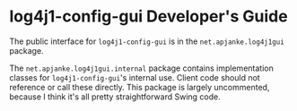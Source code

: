 log4j1-config-gui Developer's Guide
==================================

The public interface for `log4j1-config-gui` is in the `net.apjanke.log4j1gui` package.

The `net.apjanke.log4j1gui.internal` package contains implementation classes for `log4j1-config-gui`'s internal use. Client code should not reference or call these directly. This package is largely uncommented, because I think it's all pretty straightforward Swing code.